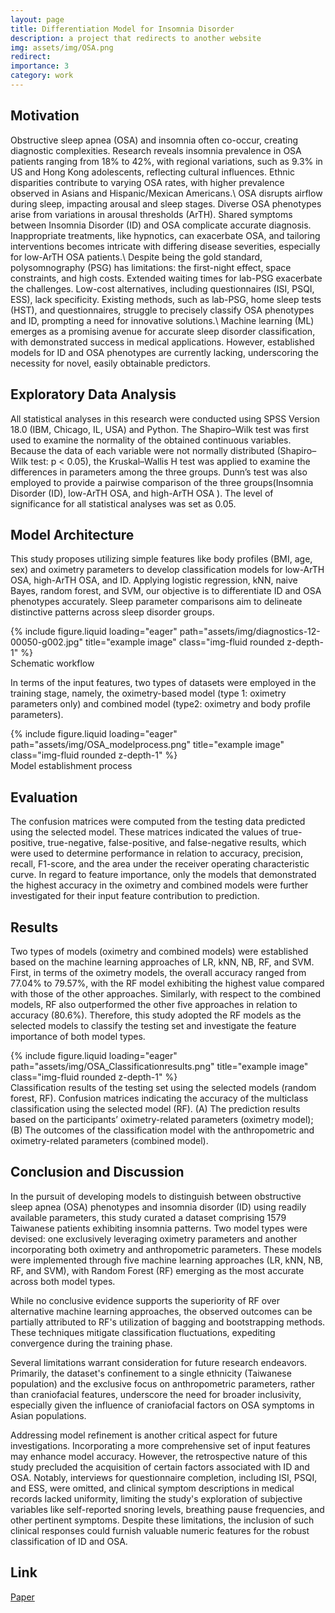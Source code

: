 ```yaml
---
layout: page
title: Differentiation Model for Insomnia Disorder 
description: a project that redirects to another website
img: assets/img/OSA.png
redirect: 
importance: 3
category: work
---
```



## Motivation

Obstructive sleep apnea (OSA) and insomnia often co-occur, creating diagnostic complexities. Research reveals insomnia prevalence in OSA patients ranging from 18% to 42%, with regional variations, such as 9.3% in US and Hong Kong adolescents, reflecting cultural influences. Ethnic disparities contribute to varying OSA rates, with higher prevalence observed in Asians and Hispanic/Mexican Americans.\\
OSA disrupts airflow during sleep, impacting arousal and sleep stages. Diverse OSA phenotypes arise from variations in arousal thresholds (ArTH). Shared symptoms between Insomnia Disorder (ID) and OSA complicate accurate diagnosis. Inappropriate treatments, like hypnotics, can exacerbate OSA, and tailoring interventions becomes intricate with differing disease severities, especially for low-ArTH OSA patients.\\
Despite being the gold standard, polysomnography (PSG) has limitations: the first-night effect, space constraints, and high costs. Extended waiting times for lab-PSG exacerbate the challenges. Low-cost alternatives, including questionnaires (ISI, PSQI, ESS), lack specificity. Existing methods, such as lab-PSG, home sleep tests (HST), and questionnaires, struggle to precisely classify OSA phenotypes and ID, prompting a need for innovative solutions.\\
Machine learning (ML) emerges as a promising avenue for accurate sleep disorder classification, with demonstrated success in medical applications. However, established models for ID and OSA phenotypes are currently lacking, underscoring the necessity for novel, easily obtainable predictors.

## Exploratory Data Analysis
All statistical analyses in this research were conducted using SPSS Version 18.0 (IBM, Chicago, IL, USA) and Python. The Shapiro–Wilk test was first used to examine the normality of the obtained continuous variables. Because the data of each variable were not normally distributed (Shapiro–Wilk test: p < 0.05), the Kruskal–Wallis H test was applied to examine the differences in parameters among the three groups. Dunn’s test was also employed to provide a pairwise comparison of the three groups(Insomnia Disorder (ID), low-ArTH OSA, and high-ArTH OSA ). The level of significance for all statistical analyses was set as 0.05.



## Model Architecture 

This study proposes utilizing simple features like body profiles (BMI, age, sex) and oximetry parameters to develop classification models for low-ArTH OSA, high-ArTH OSA, and ID. Applying logistic regression, kNN, naive Bayes, random forest, and SVM, our objective is to differentiate ID and OSA phenotypes accurately. Sleep parameter comparisons aim to delineate distinctive patterns across sleep disorder groups.


<div class="row">
    <div class="col-sm mt-3 mt-md-0">
        {% include figure.liquid loading="eager" path="assets/img/diagnostics-12-00050-g002.jpg" title="example image" class="img-fluid rounded z-depth-1" %}
    </div>
</div>
<div class="caption">
    Schematic workflow
</div>

In terms of the input features, two types of datasets were employed in the training stage, namely, the oximetry-based model (type 1: oximetry parameters only) and combined model (type2: oximetry and body profile parameters).


<div class="row">
    <div class="col-sm mt-3 mt-md-0">
        {% include figure.liquid loading="eager" path="assets/img/OSA_modelprocess.png" title="example image" class="img-fluid rounded z-depth-1" %}
    </div>
</div>
<div class="caption">
    Model establishment process
</div>

## Evaluation
The confusion matrices were computed from the testing data predicted using the selected model. These matrices indicated the values of true-positive, true-negative, false-positive, and false-negative results, which were used to determine performance in relation to accuracy, precision, recall, F1-score, and the area under the receiver operating characteristic curve. In regard to feature importance, only the models that demonstrated the highest accuracy in the oximetry and combined models were further investigated for their input feature contribution to prediction. 


## Results
Two types of models (oximetry and combined models) were established based on the machine learning approaches of LR, kNN, NB, RF, and SVM. First, in terms of the oximetry models, the overall accuracy ranged from 77.04% to 79.57%, with the RF model exhibiting the highest value compared with those of the other approaches. Similarly, with respect to the combined models, RF also outperformed the other five approaches in relation to accuracy (80.6%). Therefore, this study adopted the RF models as the selected models to classify the testing set and investigate the feature importance of both model types.


<div class="row">
    <div class="col-sm mt-3 mt-md-0">
        {% include figure.liquid loading="eager" path="assets/img/OSA_Classificationresults.png" title="example image" class="img-fluid rounded z-depth-1" %}
    </div>
</div>
<div class="caption">
    Classification results of the testing set using the selected models (random forest, RF). Confusion matrices indicating the accuracy of the multiclass classification using the selected model (RF). (A) The prediction results based on the participants’ oximetry-related parameters (oximetry model); (B) The outcomes of the classification model with the anthropometric and oximetry-related parameters (combined model).
</div>


## Conclusion and Discussion

In the pursuit of developing models to distinguish between obstructive sleep apnea (OSA) phenotypes and insomnia disorder (ID) using readily available parameters, this study curated a dataset comprising 1579 Taiwanese patients exhibiting insomnia patterns. Two model types were devised: one exclusively leveraging oximetry parameters and another incorporating both oximetry and anthropometric parameters. These models were implemented through five machine learning approaches (LR, kNN, NB, RF, and SVM), with Random Forest (RF) emerging as the most accurate across both model types.

While no conclusive evidence supports the superiority of RF over alternative machine learning approaches, the observed outcomes can be partially attributed to RF's utilization of bagging and bootstrapping methods. These techniques mitigate classification fluctuations, expediting convergence during the training phase.

Several limitations warrant consideration for future research endeavors. Primarily, the dataset's confinement to a single ethnicity (Taiwanese population) and the exclusive focus on anthropometric parameters, rather than craniofacial features, underscore the need for broader inclusivity, especially given the influence of craniofacial factors on OSA symptoms in Asian populations.

Addressing model refinement is another critical aspect for future investigations. Incorporating a more comprehensive set of input features may enhance model accuracy. However, the retrospective nature of this study precluded the acquisition of certain factors associated with ID and OSA. Notably, interviews for questionnaire completion, including ISI, PSQI, and ESS, were omitted, and clinical symptom descriptions in medical records lacked uniformity, limiting the study's exploration of subjective variables like self-reported snoring levels, breathing pause frequencies, and other pertinent symptoms. Despite these limitations, the inclusion of such clinical responses could furnish valuable numeric features for the robust classification of ID and OSA.


## Link
[Paper](https://www.ncbi.nlm.nih.gov/pmc/articles/PMC8774350/)